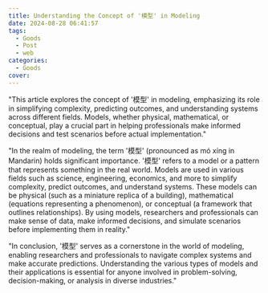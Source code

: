 ```yaml
---
title: Understanding the Concept of '模型' in Modeling
date: 2024-08-28 06:41:57
tags:
  - Goods
  - Post
  - web
categories:
  - Goods
cover:
---
```


"This article explores the concept of '模型' in modeling, emphasizing its role in simplifying complexity, predicting outcomes, and understanding systems across different fields. Models, whether physical, mathematical, or conceptual, play a crucial part in helping professionals make informed decisions and test scenarios before actual implementation."

"In the realm of modeling, the term '模型' (pronounced as mó xíng in Mandarin) holds significant importance. '模型' refers to a model or a pattern that represents something in the real world. Models are used in various fields such as science, engineering, economics, and more to simplify complexity, predict outcomes, and understand systems. These models can be physical (such as a miniature replica of a building), mathematical (equations representing a phenomenon), or conceptual (a framework that outlines relationships). By using models, researchers and professionals can make sense of data, make informed decisions, and simulate scenarios before implementing them in reality."

"In conclusion, '模型' serves as a cornerstone in the world of modeling, enabling researchers and professionals to navigate complex systems and make accurate predictions. Understanding the various types of models and their applications is essential for anyone involved in problem-solving, decision-making, or analysis in diverse industries."

